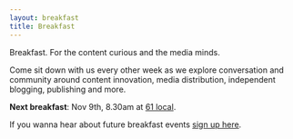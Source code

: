 ```yaml
---
layout: breakfast
title: Breakfast
---
```


Breakfast. For the content curious and the media minds. 

Come sit down with us every other week as we explore conversation and community around content innovation, media distribution, independent blogging, publishing and more. 

**Next breakfast**: Nov 9th, 8.30am at [61 local](https://www.google.com/maps/place/61+Local/@40.6870183,-73.9931875,17z/data=!3m1!4b1!4m5!3m4!1s0x89c25a4e27835eb9:0xf5363cbf2f84b91c!8m2!3d40.6870183!4d-73.9909988).

If you wanna hear about future breakfast events [sign up here](https://goo.gl/forms/8AxK2bhHeCG08a3p1).
